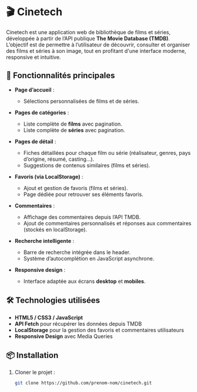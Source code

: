# 🎬 Cinetech

Cinetech est une application web de bibliothèque de films et séries, développée à partir de l’API publique **The Movie Database (TMDB)**. L’objectif est de permettre à l’utilisateur de découvrir, consulter et organiser des films et séries à son image, tout en profitant d'une interface moderne, responsive et intuitive.

## 🚀 Fonctionnalités principales

- **Page d’accueil** :
  - Sélections personnalisées de films et de séries.
  
- **Pages de catégories** :
  - Liste complète de **films** avec pagination.
  - Liste complète de **séries** avec pagination.

- **Pages de détail** :
  - Fiches détaillées pour chaque film ou série (réalisateur, genres, pays d’origine, résumé, casting...).
  - Suggestions de contenus similaires (films et séries).

- **Favoris (via LocalStorage)** :
  - Ajout et gestion de favoris (films et séries).
  - Page dédiée pour retrouver ses éléments favoris.

- **Commentaires** :
  - Affichage des commentaires depuis l’API TMDB.
  - Ajout de commentaires personnalisés et réponses aux commentaires (stockés en localStorage).

- **Recherche intelligente** :
  - Barre de recherche intégrée dans le header.
  - Système d’autocomplétion en JavaScript asynchrone.

- **Responsive design** :
  - Interface adaptée aux écrans **desktop** et **mobiles**.

## 🛠️ Technologies utilisées

- **HTML5 / CSS3 / JavaScript**
- **API Fetch** pour récupérer les données depuis TMDB
- **LocalStorage** pour la gestion des favoris et commentaires utilisateurs
- **Responsive Design** avec Media Queries

## 📦 Installation

1. Cloner le projet :
   ```bash
   git clone https://github.com/prenom-nom/cinetech.git
